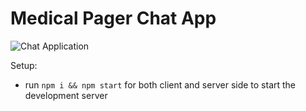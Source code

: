 # Medical Pager Chat App

![Chat Application](https://i.ibb.co/hsvcw4V/image.png)

Setup:
- run ```npm i && npm start``` for both client and server side to start the development server


